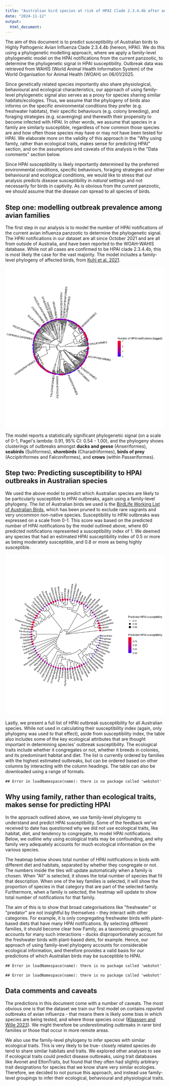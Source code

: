 ```yaml
---
title: "Australian bird species at risk of HPAI Clade 2.3.4.4b after an incursion event"
date: "2024-11-12"
output: 
  html_document:
---
```




The aim of this document is to predict susceptibility of Australian birds to Highly Pathogenic Avian Influenza Clade 2.3.4.4b (hereon, HPAI). We do this using a phylogenetic modelling approach, where we apply a family-level phylogenetic model on the HPAI notifications from the current panzootic, to determine the phylogenetic signal in HPAI susceptibility. Outbreak data was retrieved from WAHIS (World Animal Health Information System) of the World Organisation for Animal Health (WOAH) on 06/01/2025. 

Since genetically related species importantly also share physiological, behavioural and ecological characteristics, our approach of using family-level phylogenetic signal also serves as a proxy for species sharing similar habitats/ecologies. Thus, we assume that the phylogeny of birds also informs on the specific environmental conditions they prefer (e.g. freshwater habitats), their specific behaviours (e.g. colony breeding), and foraging strategies (e.g. scavenging) and therewith their propensity to become infected with HPAI.  In other words, we assume that species in a family are similarly susceptible, regardless of how common those species are and how often those species may have or may not have been tested for HPAI. We elaborate more on the validity of this approach in the "Why using family, rather than ecological traits, makes sense for predicting HPAI" section, and on the assumptions and caveats of this analysis in the "Data comments" section below. 

Since HPAI susceptibility is likely importantly determined by the preferred environmental conditions, specific behaviours, foraging strategies and other behavioural and ecological conditions, we would like to stress that our analysis predicts disease susceptibility in *natural* settings and not necessarily for birds in captivity. As is obvious from the current panzootic, we should assume that the disease *can* spread to all species of birds. 

## Step one: modelling outbreak prevalence among avian families

The first step in our analysis is to model the number of HPAI notifications of the current avian influenza panzootic to determine the phylogenetic signal. The HPAI notifications in our dataset are all since October 2021 and are all from outside of Australia, and have been reported to the WOAH-WAHIS database. While not all cases are confirmed to be HPAI clade 2.3.4.4b, this is most likely the case for the vast majority. The model includes a family-level phylogeny of affected birds, from [Kuhl et al. 2021](https://doi.org/10.1093/molbev/msaa191).



![plot of chunk unnamed-chunk-2](figure/unnamed-chunk-2-1.png)

The model reports a statistically significant phylogenetic signal (on a scale of 0-1, Pagel's lambda: 0.91, 95% CI: 0.54 - 1.00), and the phylogeny shows clusterings of outbreaks amongst **ducks and geese** (Anseriformes), **seabirds** (Suliformes), **shorebirds** (Charadriiformes), **birds of prey** (Accipitriformes and Falconiformes), and **crows** (within Passeriformes).

## Step two: Predicting susceptibility to HPAI outbreaks in Australian species

We used the above model to predict which Australian species are likely to be particularly susceptible to HPAI outbreaks, again using a family-level phylogeny. The list of Australian birds we used is the [BirdLife Working List of Australian Birds](https://birdata.birdlife.org.au/whats-in-a-name), which has been pruned to exclude rare vagrants and very uncommon non-native species. Susceptibility to HPAI outbreaks was expressed on a scale from 0-1. This score was based on the predicted number of HPAI notifications by the model outlined above, where 80 predicted notifications represented a susceptibility index of 1.  We deemed any species that had an estimated HPAI susceptibility index of 0.5 or more as being moderately susceptible, and 0.8 or more as being highly susceptible. 




![plot of chunk unnamed-chunk-5](figure/unnamed-chunk-5-1.png)

Lastly, we present a full list of HPAI outbreak susceptibility for all Australian species. While not used in calculating their susceptibility index (again, only phylogeny was used to that effect), aside from susceptibility index, the table also includes some of the key ecological attributes that are thought important in determining species' outbreak susceptibility. The ecological traits include whether it congregates or not, whether it breeds in colonies, and its predominant habitat and diet. The list is currently ordered by families with the highest estimated outbreaks, but can be ordered based on other columns by interacting with the column headings. The table can also be downloaded using a range of formats.


```
## Error in loadNamespace(name): there is no package called 'webshot'
```

## Why using family, rather than ecological traits, makes sense for predicting HPAI

In the approach outlined above, we use family-level phylogeny to understand and predict HPAI susceptibility. Some of the feedback we've received to date has questioned why we did not use ecological traits, like habitat, diet, and tendency to congregate, to model HPAI notifications. Below, we outline why using ecological traits may be confounding, and why family very adequately accounts for much ecological information on the various species.  

The heatmap below shows total number of HPAI notifications in birds with different diet and habitats, separated by whether they congregate or not. The numbers inside the tiles will update automatically when a family is chosen. When "All" is selected, it shows the total number of species that fit that description. When one of the key families is selected, it will show the proportion of species in that category that are part of the selected family. Furthermore, when a family is selected, the heatmap will update to show total number of notifications for that family.  

The aim of this is to show that broad categorisations like "freshwater" or "predator" are not insightful by themselves - they interact with other categories. For example, it is only congregating freshwater birds with plant-based diets that have many HPAI notifications. By selecting different families, it should become clear how Family, as a taxonomic grouping, accounts for many such interactions - ducks disproportionately account for the freshwater birds with plant-based diets, for example. Hence, our approach of using family-level phylogeny accounts for considerable ecological information, and therefore provides a valid basis for our predictions of which Australian birds may be susceptible to HPAI.



```
## Error in loadNamespace(name): there is no package called 'webshot'
```

```
## Error in loadNamespace(name): there is no package called 'webshot'
```

## Data comments and caveats

The predictions in this document come with a number of caveats. The most obvious one is that the dataset we train our first model on contains *reported* outbreaks of avian influenza - that means there is likely some bias in which species are being tested, and where those species occur ([Klaassen and Wille 2023](https://doi.org/10.1038/s41559-023-02182-x)). We might therefore be underestimating outbreaks in rarer bird families or those that occur in more remote areas. 

We also use the family-level phylogeny to infer species with similar ecological traits. This is very likely to be true- closely related species do tend to share similar habitats and traits. We explored other analyses to see if ecological traits could predict disease outbreaks, using trait databases like Avonet and EltonTraits, but found that they often had slightly arbitrary trait designations for species that we know share very similar ecologies. Therefore, we decided to not pursue this approach, and instead use family-level groupings to infer their ecological, behavioural and physiological traits.   


